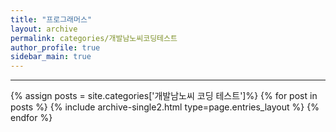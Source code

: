 ```yaml
---
title: "프로그래머스"
layout: archive
permalink: categories/개발남노씨코딩테스트
author_profile: true
sidebar_main: true
---
```


<!-- 공백이 포함되어 있는 카테고리 이름의 경우 site.categories.['a b c'] 이런식으로! -->

***

{% assign posts = site.categories['개발남노씨 코딩 테스트']%}
{% for post in posts %} {% include archive-single2.html type=page.entries_layout %} {% endfor %}